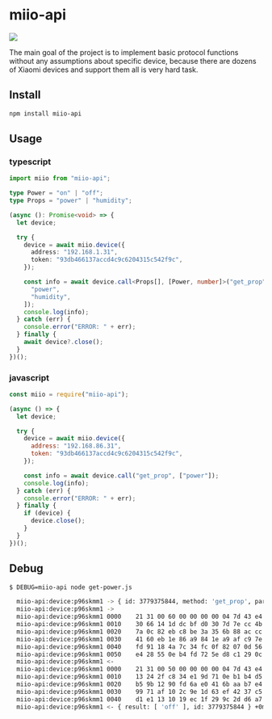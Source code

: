 # miio-api

[![](https://img.shields.io/npm/v/miio-api)](https://www.npmjs.com/package/miio-api)

 The main goal of the project is to implement basic protocol functions without any assumptions
 about specific device, because there are dozens of Xiaomi devices and support them all is very hard task.

## Install

```sh
npm install miio-api
```

## Usage

### typescript

```typescript
import miio from "miio-api";

type Power = "on" | "off";
type Props = "power" | "humidity";

(async (): Promise<void> => {
  let device;

  try {
    device = await miio.device({
      address: "192.168.1.31",
      token: "93db466137accd4c9c6204315c542f9c",
    });

    const info = await device.call<Props[], [Power, number]>("get_prop", [
      "power",
      "humidity",
    ]);
    console.log(info);
  } catch (err) {
    console.error("ERROR: " + err);
  } finally {
    await device?.close();
  }
})();

```

### javascript

```js
const miio = require("miio-api");

(async () => {
  let device;

  try {
    device = await miio.device({
      address: "192.168.86.31",
      token: "93db466137accd4c9c6204315c542f9c",
    });

    const info = await device.call("get_prop", ["power"]);
    console.log(info);
  } catch (err) {
    console.error("ERROR: " + err);
  } finally {
    if (device) {
      device.close();
    }
  }
})();
```

## Debug

```sh
$ DEBUG=miio-api node get-power.js

  miio-api:device:p96skmm1 -> { id: 3779375844, method: 'get_prop', params: [ 'power' ] } +0ms
  miio-api:device:p96skmm1 ->
  miio-api:device:p96skmm1 0000    21 31 00 60 00 00 00 00 04 7d 43 e4 00 68 42 7b
  miio-api:device:p96skmm1 0010    30 66 14 1d dc bf d0 30 7d 7e cc 4b 3a f6 15 0c
  miio-api:device:p96skmm1 0020    7a 0c 82 eb c8 be 3a 35 6b 88 ac cc af fa 03 13
  miio-api:device:p96skmm1 0030    41 60 eb 1e 86 a9 84 1e a9 af c9 7e 89 9d 52 1e
  miio-api:device:p96skmm1 0040    fd 91 18 4a 7c 34 fc 0f 82 07 0d 56 d4 94 ff 48
  miio-api:device:p96skmm1 0050    e4 28 55 0e b4 fd 72 5e d8 c1 29 0c 73 2f 60 44  +5ms
  miio-api:device:p96skmm1 <-
  miio-api:device:p96skmm1 0000    21 31 00 50 00 00 00 00 04 7d 43 e4 00 68 42 7b
  miio-api:device:p96skmm1 0010    13 24 2f c8 34 e1 9d 71 0e b1 b4 d5 06 40 3a 95
  miio-api:device:p96skmm1 0020    b5 9b 12 90 fd 6a e0 41 6b aa b7 e4 7a c8 0a 23
  miio-api:device:p96skmm1 0030    99 71 af 10 2c 9e 1d 63 ef 42 37 c5 e7 36 6b b6
  miio-api:device:p96skmm1 0040    d1 e1 13 10 19 ec 1f 29 9c 2d d6 a7 64 2d 8a 4b  +6ms
  miio-api:device:p96skmm1 <- { result: [ 'off' ], id: 3779375844 } +0ms

```
